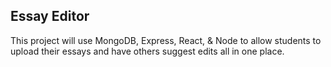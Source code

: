 ## Essay Editor

This project will use MongoDB, Express, React, & Node to allow students to upload their essays and have others suggest edits all in one place.

